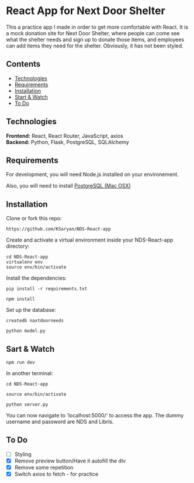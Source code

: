 # React App for Next Door Shelter
This a practice app I made in order to get more comfortable with React. It is a mock donation site for Next Door Shelter, where people can come see what the shelter needs and sign up to donate those items, and employees can add items they need for the shelter. Obviously, it has not been styled. 

## Contents
* [Technologies](#technologies)
* [Requirements](#requirements)
* [Installation](#installation)
* [Start & Watch](#start)
* [To Do](#todo)

## <a name="technologies"></a>Technologies
<b>Frontend:</b> React, React Router, JavaScript, axios <br/>
<b>Backend:</b> Python, Flask, PostgreSQL, SQLAlchemy <br/>


## <a name="requirements"></a>Requirements

For development, you will need Node.js installed on your environement.

Also, you will need to install [PostgreSQL (Mac OSX)](https://www.postgresql.org/download/macosx/)


## <a name="installation"></a>Installation

Clone or fork this repo:

```
https://github.com/KSaryan/NDS-React-app
```

Create and activate a virtual environment inside your NDS-React-app directory:

```
cd NDS-React-app
virtualenv env
source env/bin/activate
```

Install the dependencies:

```
pip install -r requirements.txt
```
```
npm install
```

Set up the database:
```
createdb naxtdoorneeds
```
```
python model.py
```


## <a name="start"></a>Sart & Watch
```
npm run dev
```

In another terminal:
```
cd NDS-React-app
```
```
source env/bin/activate
```
```
python server.py
```

You can now navigate to 'localhost:5000/' to access the app.
The dummy username and password are NDS and Libris.

## <a name="todo"></a>To Do

- [ ] Styling 
- [X] Remove preview button/Have it autofill the div
- [X] Remove some repetition
- [X] Switch axios to fetch - for practice
